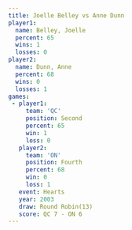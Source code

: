 ```yaml
---
title: Joelle Belley vs Anne Dunn
player1:              
  name: Belley, Joelle
  percent: 65         
  wins: 1             
  losses: 0           
player2:              
  name: Dunn, Anne    
  percent: 68         
  wins: 0             
  losses: 1           
games:
 - player1:          
     team: 'QC'      
     position: Second
     percent: 65     
     win: 1          
     loss: 0         
   player2:          
     team: 'ON'      
     position: Fourth
     percent: 68     
     win: 0          
     loss: 1         
   event: Hearts        
   year: 2003           
   draw: Round Robin(13)
   score: QC 7 - ON 6   
---
```

